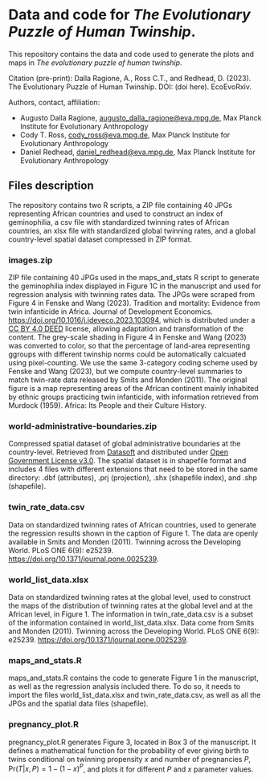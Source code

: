 # Data and code for *The Evolutionary Puzzle of Human Twinship*.

This repository contains the data and code used to generate the plots and maps in *The evolutionary puzzle of human twinship*.

Citation (pre-print): Dalla Ragione, A., Ross C.T., and Redhead, D. (2023). The Evolutionary Puzzle of Human Twinship. DOI: (doi here). EcoEvoRxiv.

Authors, contact, affiliation:
- Augusto Dalla Ragione, augusto_dalla_ragione@eva.mpg.de, Max Planck Institute for Evolutionary Anthropology
- Cody T. Ross, cody_ross@eva.mpg.de, Max Planck Institute for Evolutionary Anthropology
- Daniel Redhead, daniel_redhead@eva.mpg.de, Max Planck Institute for Evolutionary Anthropology

## Files description

The repository contains two R scripts, a ZIP file containing 40 JPGs representing African countries and used to construct an index of geminophilia, a csv file with standardized twinning rates of African countries, an xlsx file with standardized global twinning rates, and a global country-level spatial dataset compressed in ZIP format.

### images.zip

ZIP file containing 40 JPGs used in the maps_and_stats R script to generate the geminophilia index displayed in Figure 1C in the manuscript and used for regression analysis with twinning rates data.
The JPGs were scraped from Figure 4 in Fenske and Wang (2023). Tradition and mortality: Evidence from twin infanticide in Africa. Journal of Development Economics. https://doi.org/10.1016/j.jdeveco.2023.103094, which is distributed under a [CC BY 4.0 DEED](https://creativecommons.org/licenses/by/4.0/) license, allowing adaptation and transformation of the content. The grey-scale shading in Figure 4 in Fenske and Wang (2023) was converted to color, so that the percentage of land-area representing ggroups with different twinship norms could be automatically calcuated using pixel-counting. We use the same 3-category coding scheme used by Fenske and Wang (2023), but we compute country-level summaries to match twin-rate data released by Smits and Monden (2011).
The original figure is a map representing areas of the African continent mainly inhabited by ethnic groups practicing twin infanticide, with information retrieved from Murdock (1959). Africa: Its People and their Culture History.

### world-administrative-boundaries.zip

Compressed spatial dataset of global administrative boundaries at the country-level. 
Retrieved from [Datasoft](https://public.opendatasoft.com/explore/dataset/world-administrative-boundaries/information/) and distributed under [Open Government License v3.0](https://www.nationalarchives.gov.uk/doc/open-government-licence/version/3/).
The spatial dataset is in shapefile format and includes 4 files with different extensions that need to be stored in the same directory: .dbf (attributes), .prj (projection), .shx (shapefile index), and .shp (shapefile).

### twin_rate_data.csv

Data on standardized twinning rates of African countries, used to generate the regression results shown in the caption of Figure 1.
The data are openly available in Smits and Monden (2011). Twinning across the Developing World. PLoS ONE 6(9): e25239. https://doi.org/10.1371/journal.pone.0025239. 

### world_list_data.xlsx

Data on standardized twinning rates at the global level, used to construct the maps of the distribution of twinning rates at the global level and at the African level, in Figure 1.
The information in twin_rate_data.csv is a subset of the information contained in world_list_data.xlsx.
Data come from Smits and Monden (2011). Twinning across the Developing World. PLoS ONE 6(9): e25239. https://doi.org/10.1371/journal.pone.0025239. 

### maps_and_stats.R

maps_and_stats.R contains the code to generate Figure 1 in the manuscript, as well as the regression analysis included there.
To do so, it needs to import the files world_list_data.xlsx and twin_rate_data.csv, as well as all the JPGs and the spatial data files (shapefile). 

### pregnancy_plot.R

pregnancy_plot.R generates Figure 3, located in Box 3 of the manuscript.
It defines a mathematical function for the probability of ever giving birth to twins conditional on twinning propensity $x$ and number of pregnancies $P$, $\mathrm{Pr}(T|x,P) = 1 - (1-x)^P$, and plots it for different $P$ and $x$ parameter values.



